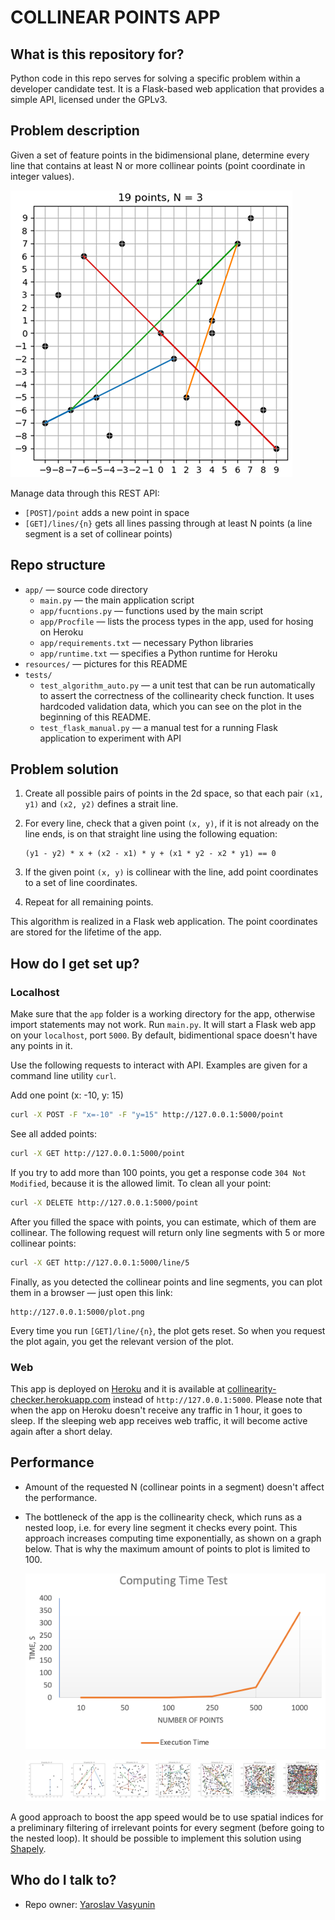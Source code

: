 # COLLINEAR POINTS APP

## What is this repository for?
Python code in this repo serves for solving a specific problem within a developer candidate test. It is a Flask-based web application that provides a simple API, licensed under the GPLv3.

## Problem description

Given a set of feature points in the bidimensional plane, determine every line that contains at least N or more collinear points (point coordinate in integer values).

![Testing plot](resources/testing_plot.png)

Manage data through this REST API:

* `[POST]/point` adds a new point in space
* `[GET]/lines/{n}` gets all lines passing through at least N points (a line segment is a set of collinear points)

## Repo structure ##

- `app/` — source code directory
  - `main.py` — the main application script
  - `app/fucntions.py` — functions used by the main script
  - `app/Procfile` — lists the process types in the app, used for hosing on Heroku
  - `app/requirements.txt` — necessary Python libraries
  - `app/runtime.txt` — specifies a Python runtime for Heroku
- `resources/` — pictures for this README
- `tests/`
  - `test_algorithm_auto.py` — a unit test that can be run automatically to assert the correctness of the collinearity check function. It uses hardcoded validation data, which you can see on the plot in the beginning of this README.
  - `test_flask_manual.py` — a manual test for a running Flask application to experiment with API

## Problem solution

1. Create all possible pairs of points in the 2d space, so that each pair `(x1, y1)` and `(x2, y2)` defines a strait line. 

2. For every line, check that a given point `(x, y)`, if it is not already on the line ends, is on that straight line using the following equation:
    ```
    (y1 - y2) * x + (x2 - x1) * y + (x1 * y2 - x2 * y1) == 0
   ```
3. If the given point `(x, y)` is collinear with the line, add point coordinates to a set of line coordinates.
4. Repeat for all remaining points.

This algorithm is realized in a Flask web application. The point coordinates are stored for the lifetime of the app.

## How do I get set up?

### Localhost

Make sure that the `app` folder is a working directory for the app, otherwise import statements may not work. Run `main.py`. It will start a Flask web app on your `localhost`, port `5000`. By default, bidimentional space doesn't have any points in it.

Use the following requests to interact with API. Examples are given for a command line utility `curl`.

Add one point (x: -10, y: 15)

```bash
curl -X POST -F "x=-10" -F "y=15" http://127.0.0.1:5000/point
```

See all added points:

```bash
curl -X GET http://127.0.0.1:5000/point
```

If you try to add more than 100 points, you get a response code `304 Not Modified`, because it is the allowed limit. To clean all your point:

```bash
curl -X DELETE http://127.0.0.1:5000/point
```

After you filled the space with points, you can estimate, which of them are collinear. The following request will return only line segments with 5 or more collinear points:

```bash
curl -X GET http://127.0.0.1:5000/line/5
```

Finally, as you detected the collinear points and line segments, you can plot them in a browser — just open this link:
```
http://127.0.0.1:5000/plot.png
```

Every time you run `[GET]/line/{n}`, the plot gets reset. So when you request the plot again, you get the relevant version of the plot.

### Web

This app is deployed on [Heroku](https://www.heroku.com) and it is available at [collinearity-checker.herokuapp.com](https://collinearity-checker.herokuapp.com/) instead of `http://127.0.0.1:5000`. Please note that when the app on Heroku doesn't receive any traffic in 1 hour, it goes to sleep. If the sleeping web app receives web traffic, it will become active again after a short delay.
 
## Performance

* Amount of the requested N (collinear points in a segment) doesn't affect the performance.
* The bottleneck of the app is the collinearity check, which runs as a nested loop, i.e. for every line segment it checks every point. This approach increases computing time exponentially, as shown on a graph below. That is why the maximum amount of points to plot is limited to 100.

    ![Diagrams](resources/execution_test1.png)

    ![Diagrams](resources/execution_test2.png)

A good approach to boost the app speed would be to use spatial indices for a preliminary filtering of irrelevant points for every segment (before going to the nested loop). It should be possible to implement this solution using [Shapely](https://pypi.org/project/Shapely/).

## Who do I talk to?

* Repo owner: [Yaroslav Vasyunin](https://www.linkedin.com/in/vasyunin/)
